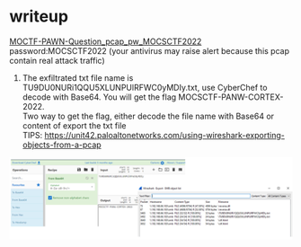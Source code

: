 # writeup

[MOCTF-PAWN-Question_pcap_pw_MOCSCTF2022](./MOCTF-PAWN-Question_pcap_pw_MOCSCTF2022.zip) password:MOCSCTF2022 (your antivirus may raise alert because this pcap contain real attack traffic)   
1. The exfiltrated txt file name is TU9DU0NURi1QQU5XLUNPUlRFWC0yMDIy.txt, use CyberChef to decode with Base64. You will get the flag MOCSCTF-PANW-CORTEX-2022.  
Two way to get the flag, either decode the file name with Base64 or content of export the txt file  
TIPS: https://unit42.paloaltonetworks.com/using-wireshark-exporting-objects-from-a-pcap   

![img](./img/1.png)



